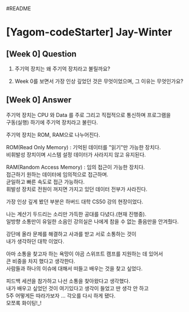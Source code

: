 #README

# [Yagom-codeStarter] Jay-Winter
## [Week 0] Question
1. 주기억 장치는 왜 주기억 장치라고 불릴까요?

2. Week 0를 보면서 가장 인상 깊었던 것은 무엇이었으며, 그 이유는 무엇인가요?

## [Week 0] Answer
주기억 장치는 CPU 와 Data 를 주로 그리고 직접적으로 통신하며 프로그램을    
구동(실행) 하기에 주기억 장치라고 불린다.   

주기억 장치는 ROM, RAM으로 나누어진다.   
   
ROM(Read Only Memory) : 기억된 데이터를 "읽기"만 가능한 장치다.   
비휘발성 장치이며 시스템 설정 데이터가 사라지지 않고 유지된다.   
   
RAM(Random Access Memory) : 임의 접근이 가능한 장치다.   
접근하기 원하는 데이터에 임의적으로 접근하며.   
균일하고 빠른 속도로 접근 가능하다.   
휘발성 장치로 전원이 꺼지면 가지고 있던 데이터 전부가 사라진다.   
   
가장 인상 깊게 봤던 부분은 하버드 대학 CS50 강의 현장이었다.   
   
나는 계산기 두드리는 소리만 가득한 공대를 다녔다.(현재 진행중).   
일방향 소통만이 유일한 소음인 강의실은 나에게 참을 수 없는 졸음만을 안겨줬다.   
   
강단에 올라 문제를 해결하고 사과를 받고 서로 소통하는 것이   
내가 생각하던 대학 이었다.   
   
아마 소통을 찾고자 하는 욕망이 야곰 스위프트 캠프를 지원하는 데 있어서   
큰 비중을 차지 했다고 생각한다.   
사람들과 하나의 이슈에 대해서 떠들고 배우는 것을 찾고 싶었다.   
   
피드백 세션을 참가하고 나선 소통을 찾아왔다고 생각했다.   
내가 배우고 싶었던 것이 여기있다고 생각이 들었고 딴 생각 안 하고   
5주 어떻게든 따라가보자 ... 각오를 다시 하게 됐다.   
모쪼록 화이팅!_!   
